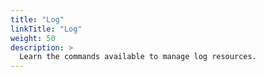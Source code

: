 ```yaml
---
title: "Log"
linkTitle: "Log"
weight: 50
description: >
  Learn the commands available to manage log resources.
---
```

